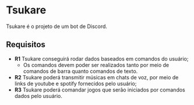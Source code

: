# Tsukare
Tsukare é o projeto de um bot de Discord.
## Requisitos
- **R1** Tsukare conseguirá rodar dados baseados em comandos do usuário;
    - Os comandos devem poder ser realizados tanto por meio de comandos de barra quanto comandos de texto.
- **R2** Tsukare poderá transmitir músicas em chats de voz, por meio de links de youtube e spotify fornecidos pelo usuário;
- **R3** Tsukare poderá comandar jogos que serão iniciados por comandos dados pelo usuário.
